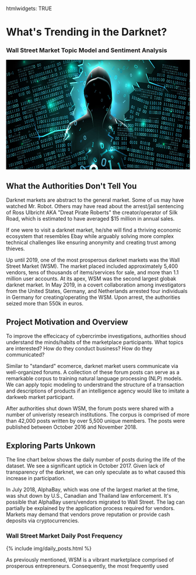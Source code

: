 
htmlwidgets: TRUE

<h1> What's Trending in the Darknet?</h1>
<h3> Wall Street Market Topic Model and Sentiment Analysis </h3>

<img src="img/darknet.jpg" alt="Darknet" height="300" width="800">


<h2> What the Authorities Don't Tell You </h2>

<p>
    Darknet markets are abstract to the general market. Some of us may have watched Mr. Robot. Others may have read about the arrest/jail sentencing of Ross Ulbricht AKA "Dreat Pirate Roberts" the creator/operator of Silk Road, which is estimated to have averaged $15 million in annual sales.
</p>
<p>
    If one were to visit a darknet market, he/she will find a thriving economic ecosystem that resembles Ebay while arguably solving more complex technical challenges like ensuring anonymity and creating trust among thieves.
<p>
</p>
    Up until 2019, one of the most prosperous darknet markets was the Wall Street Market (WSM). The market placed included approximately 5,400 vendors, tens of thousands of items/services for sale, and more than 1.1 million user accounts. At its apex, WSM was the second largest globak darknet market. In May 2019, in a covert collaboration among investigators from the United States, Germany, and Netherlands arrested four individuals in Germany for creating/operating the WSM. Upon arrest, the authorities seized more than 550k in euros.
<p>

<h2> Project Motivation and Overview </h2>

<p>
    To improve the effecicacy of cybercrimbe investigations, authorities shoud understand the minds/habits of the marketplace participants. What topics are interested? How do they conduct business? How do they communicated?
<p>
    Similar to "standard" ecomerce, darknet market users communicate via  well-organized forums. A collection of these forum posts can serve as a remarkable corpus to training natural language processing (NLP) models. We can apply topic modeling to understrand the structure of a transaction and descriptions of products if an intelligence agency would like to imitate a darkweb market participant.
</p>
<p>
    After authorities shut down WSM, the forum posts were shared with a number of univeristy research institutions. The corpus is comprised of more than 42,000 posts written by over 5,500 unique members. The posts were published between October 2016 and November 2018.
</p>


<h2> Exploring Parts Unkown </h2>

<p>
    The line chart below shows the daily number of posts during the life of the dataset. We see a significant uptick in October 2017. Given lack of transparency of the darknet, we can only speculate as to what caused this increase in participation. 
</p>
<p>
    In July 2018, AlphaBay, which was one of the largest market at the time, was shut down by U.S., Canadian and Thailand law enforcement. It's possible that AlphaBay users/vendors migrated to Wall Street. The lag can partially be explained by the application process required for vendors. Markets may demand that vendors prove reputation or provide cash deposits via cryptocurrencies.
<p>

<h3> Wall Street Market Daily Post Frequency </h3>


{% include img/daily_posts.html %}





<p>
    As previously mentioned, WSM is a vibrant marketplace comprised of prosperous entrepreneurs. Consequently, the most frequently used 
